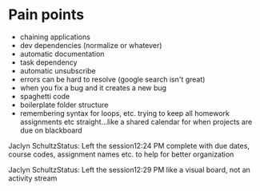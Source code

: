 # Pain points
- chaining applications
- dev dependencies (normalize or whatever)
- automatic documentation
- task dependency
- automatic unsubscribe
- errors can be hard to resolve (google search isn't great)
- when you fix a bug and it creates a new bug
- spaghetti code
- boilerplate folder structure
- remembering syntax for loops, etc.
trying to keep all homework assignments etc straight...like a shared calendar for when projects are due on blackboard 

Jaclyn SchultzStatus: Left the session12:24 PM
complete with due dates, course codes, assignment names etc. to help for better organization

Jaclyn SchultzStatus: Left the session12:29 PM
like a visual board, not an activity stream
